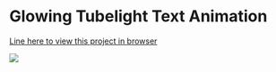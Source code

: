 # Glowing Tubelight Text Animation
<a href="https://nethajees.com/my-works/Tutorials/online-tutorials/004_CSS-Glowing-Tubelight-Text-Animation-Effects-CSS-Glowing-Effects_24-10-2020/index.html" >  
  Line here to view this project in browser
  
  <img src="https://nethajees.com/my-works/other-images/css/CSS_004.JPG" /> </a>
